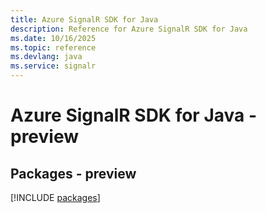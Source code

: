 ```yaml
---
title: Azure SignalR SDK for Java
description: Reference for Azure SignalR SDK for Java
ms.date: 10/16/2025
ms.topic: reference
ms.devlang: java
ms.service: signalr
---
```

# Azure SignalR SDK for Java - preview
## Packages - preview
[!INCLUDE [packages](signalr-index.md)]